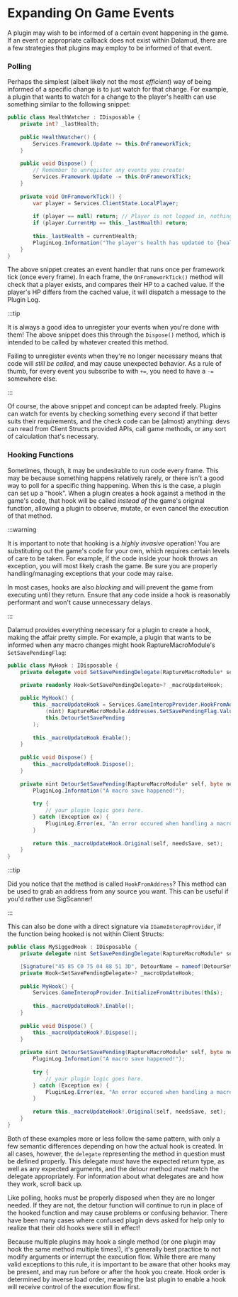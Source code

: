# Expanding On Game Events

A plugin may wish to be informed of a certain event happening in the game. If an event or appropriate
callback does not exist within Dalamud, there are a few strategies that plugins may employ to be informed of that
event.

### Polling

Perhaps the simplest (albeit likely not the most _efficient_) way of being informed of a specific change is to just
watch for that change. For example, a plugin that wants to watch for a change to the player's health can use something
similar to the following snippet:

```csharp
public class HealthWatcher : IDisposable {
    private int? _lastHealth;
    
    public HealthWatcher() {
        Services.Framework.Update += this.OnFrameworkTick;
    }
    
    public void Dispose() {
        // Remember to unregister any events you create!
        Services.Framework.Update -= this.OnFrameworkTick;
    }
    
    private void OnFrameworkTick() {
        var player = Services.ClientState.LocalPlayer;
        
        if (player == null) return; // Player is not logged in, nothing we can do.
        if (player.CurrentHp == this._lastHealth) return;
        
        this._lastHealth = currentHealth;
        PluginLog.Information("The player's health has updated to {health}.", currentHealth);
    }
}
```

The above snippet creates an event handler that runs once per framework tick (once every frame). In each frame,
the `OnFrameworkTick()` method will check that a player exists, and compares their HP to a cached value. If the
player's HP differs from the cached value, it will dispatch a message to the Plugin Log.

:::tip

It is always a good idea to unregister your events when you're done with them! The above snippet does this through the
`Dispose()` method, which is intended to be called by whatever created this method.

Failing to unregister events when they're no longer necessary means that code will *still be called*, and may cause 
unexpected behavior. As a rule of thumb, for every event you subscribe to with `+=`, you need to have a `-=` somewhere 
else.

:::

Of course, the above snippet and concept can be adapted freely. Plugins can watch for events by checking something
every second if that better suits their requirements, and the check code can be (almost) anything: devs can read from
Client Structs provided APIs, call game methods, or any sort of calculation that's necessary.

### Hooking Functions

Sometimes, though, it may be undesirable to run code every frame. This may be because something happens relatively
rarely, or there isn't a good way to poll for a specific thing happening. When this is the case, a plugin can set up a
"hook". When a plugin creates a hook against a method in the game's code, that hook will be called *instead of* the
game's original function, allowing a plugin to observe, mutate, or even cancel the execution of that method.

:::warning

It is important to note that hooking is a *highly invasive* operation! You are substituting out the game's code for
your own, which requires certain levels of care to be taken. For example, if the code inside your hook throws an
exception, you will most likely crash the game. Be sure you are properly handling/managing exceptions that your code
may raise.

In most cases, hooks are also *blocking* and will prevent the game from executing until they return. Ensure that any
code inside a hook is reasonably performant and won't cause unnecessary delays.

:::

Dalamud provides everything necessary for a plugin to create a hook, making the affair pretty simple. For example, a
plugin that wants to be informed when any macro changes might hook RaptureMacroModule's `SetSavePendingFlag`:

```csharp
public class MyHook : IDisposable {
    private delegate void SetSavePendingDelegate(RaptureMacroModule* self, byte needsSave, uint set);

    private readonly Hook<SetSavePendingDelegate>? _macroUpdateHook;
    
    public MyHook() {
        this._macroUpdateHook = Services.GameInteropProvider.HookFromAddress<MacroUpdate>(
            (nint) RaptureMacroModule.Addresses.SetSavePendingFlag.Value,
            this.DetourSetSavePending
        );
        
        this._macroUpdateHook.Enable();
    }
    
    public void Dispose() {
        this._macroUpdateHook.Dispose();
    }
    
    private nint DetourSetSavePending(RaptureMacroModule* self, byte needsSave, uint set) {
        PluginLog.Information("A macro save happened!");
        
        try {
            // your plugin logic goes here.
        } catch (Exception ex) {
            PluginLog.Error(ex, "An error occured when handling a macro save event.");
        }
        
        return this._macroUpdateHook.Original(self, needsSave, set);
    }
}
```

:::tip

Did you notice that the method is called `HookFromAddress`? This method can be used to grab an address from any source
you want. This can be useful if you'd rather use SigScanner!

:::

This can also be done with a direct signature via `IGameInteropProvider`, if the function being hooked is not within Client
Structs:

```csharp
public class MySiggedHook : IDisposable {
    private delegate nint SetSavePendingDelegate(RaptureMacroModule* self, byte needsSave, uint set);

    [Signature("45 85 C0 75 04 88 51 3D", DetourName = nameof(DetourSetSavePending))]
    private Hook<SetSavePendingDelegate>? _macroUpdateHook;
    
    public MyHook() {
        Services.GameInteropProvider.InitializeFromAttributes(this);
        
        this._macroUpdateHook?.Enable();
    }
    
    public void Dispose() {
        this._macroUpdateHook?.Dispose();
    }
    
    private nint DetourSetSavePending(RaptureMacroModule* self, byte needsSave, uint set) {
        PluginLog.Information("A macro save happened!");
        
        try {
            // your plugin logic goes here.
        } catch (Exception ex) {
            PluginLog.Error(ex, "An error occured when handling a macro save event.");
        }
    
        return this._macroUpdateHook!.Original(self, needsSave, set);
    }
}
```

Both of these examples more or less follow the same pattern, with only a few semantic differences depending on how the
actual hook is created. In all cases, however, the `delegate` representing the method in question must be defined
properly. This delegate *must* have the expected return type, as well as any expected arguments, and the detour method
*must* match the delegate appropriately. For information about what delegates are and how they work, scroll back up.

Like polling, hooks must be properly disposed when they are no longer needed. If they are not, the detour function will
continue to run in place of the hooked function and may cause problems or confusing behavior. There have been many
cases where confused plugin devs asked for help only to realize that their old hooks were still in effect!

Because multiple plugins may hook a single method (or one plugin may hook the same method multiple times!), it's
generally best practice to not modify arguments or interrupt the execution flow. While there are many valid exceptions
to this rule, it is important to be aware that other hooks may be present, and may run before or after the hook you
create. Hook order is determined by inverse load order, meaning the last plugin to enable a hook will receive control
of the execution flow first.
